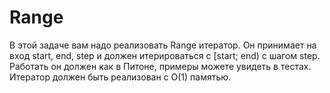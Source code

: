 # Range

В этой задаче вам надо реализовать Range итератор.
Он принимает на вход start, end, step и должен итерироваться с [start; end) с шагом step.  
Работать он должен как в Питоне, примеры можете увидеть в тестах.  
Итератор должен быть реализован с O(1) памятью.